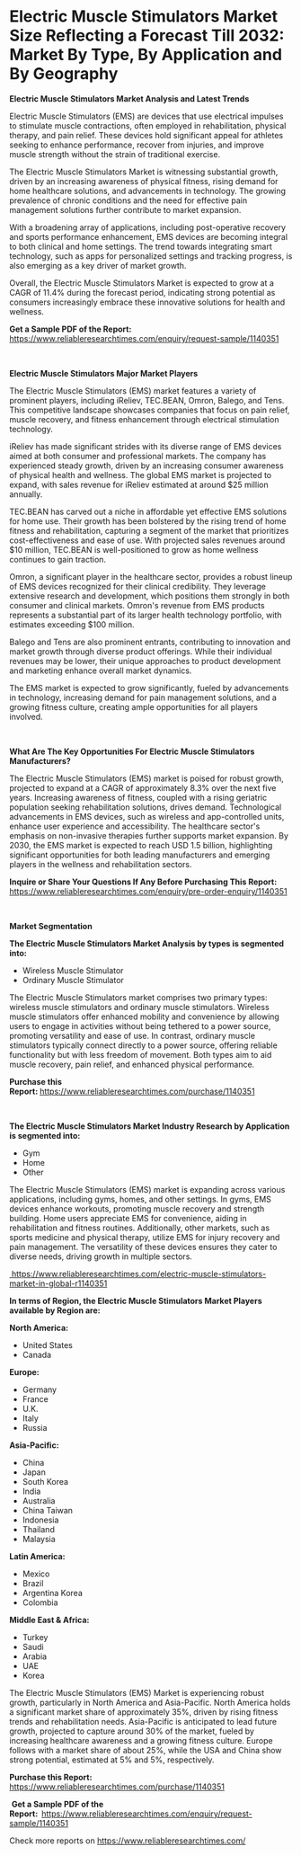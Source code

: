 <p><h1>Electric Muscle Stimulators Market Size Reflecting a Forecast Till 2032: Market By Type, By Application and By Geography</h1></p><p><strong>Electric Muscle Stimulators Market Analysis and Latest Trends</strong></p>
<p><p>Electric Muscle Stimulators (EMS) are devices that use electrical impulses to stimulate muscle contractions, often employed in rehabilitation, physical therapy, and pain relief. These devices hold significant appeal for athletes seeking to enhance performance, recover from injuries, and improve muscle strength without the strain of traditional exercise.</p><p>The Electric Muscle Stimulators Market is witnessing substantial growth, driven by an increasing awareness of physical fitness, rising demand for home healthcare solutions, and advancements in technology. The growing prevalence of chronic conditions and the need for effective pain management solutions further contribute to market expansion. </p><p>With a broadening array of applications, including post-operative recovery and sports performance enhancement, EMS devices are becoming integral to both clinical and home settings. The trend towards integrating smart technology, such as apps for personalized settings and tracking progress, is also emerging as a key driver of market growth.</p><p>Overall, the Electric Muscle Stimulators Market is expected to grow at a CAGR of 11.4% during the forecast period, indicating strong potential as consumers increasingly embrace these innovative solutions for health and wellness.</p></p>
<p><strong>Get a Sample PDF of the Report:&nbsp;</strong> <a href="https://www.reliableresearchtimes.com/enquiry/request-sample/1140351?utm_campaign=2200&utm_medium=2&utm_source=Github&utm_content=ia&utm_term=25032025&utm_id=electric-muscle-stimulators">https://www.reliableresearchtimes.com/enquiry/request-sample/1140351</a></p>
<p>&nbsp;</p>
<p><strong>Electric Muscle Stimulators Major Market Players</strong></p>
<p><p>The Electric Muscle Stimulators (EMS) market features a variety of prominent players, including iReliev, TEC.BEAN, Omron, Balego, and Tens. This competitive landscape showcases companies that focus on pain relief, muscle recovery, and fitness enhancement through electrical stimulation technology.</p><p>iReliev has made significant strides with its diverse range of EMS devices aimed at both consumer and professional markets. The company has experienced steady growth, driven by an increasing consumer awareness of physical health and wellness. The global EMS market is projected to expand, with sales revenue for iReliev estimated at around $25 million annually.</p><p>TEC.BEAN has carved out a niche in affordable yet effective EMS solutions for home use. Their growth has been bolstered by the rising trend of home fitness and rehabilitation, capturing a segment of the market that prioritizes cost-effectiveness and ease of use. With projected sales revenues around $10 million, TEC.BEAN is well-positioned to grow as home wellness continues to gain traction.</p><p>Omron, a significant player in the healthcare sector, provides a robust lineup of EMS devices recognized for their clinical credibility. They leverage extensive research and development, which positions them strongly in both consumer and clinical markets. Omron's revenue from EMS products represents a substantial part of its larger health technology portfolio, with estimates exceeding $100 million.</p><p>Balego and Tens are also prominent entrants, contributing to innovation and market growth through diverse product offerings. While their individual revenues may be lower, their unique approaches to product development and marketing enhance overall market dynamics.</p><p>The EMS market is expected to grow significantly, fueled by advancements in technology, increasing demand for pain management solutions, and a growing fitness culture, creating ample opportunities for all players involved.</p></p>
<p>&nbsp;</p>
<p><strong>What Are The Key Opportunities For Electric Muscle Stimulators Manufacturers?</strong></p>
<p><p>The Electric Muscle Stimulators (EMS) market is poised for robust growth, projected to expand at a CAGR of approximately 8.3% over the next five years. Increasing awareness of fitness, coupled with a rising geriatric population seeking rehabilitation solutions, drives demand. Technological advancements in EMS devices, such as wireless and app-controlled units, enhance user experience and accessibility. The healthcare sector's emphasis on non-invasive therapies further supports market expansion. By 2030, the EMS market is expected to reach USD 1.5 billion, highlighting significant opportunities for both leading manufacturers and emerging players in the wellness and rehabilitation sectors.</p></p>
<p><strong>Inquire or Share Your Questions If Any Before Purchasing This Report:</strong> <a href="https://www.reliableresearchtimes.com/enquiry/pre-order-enquiry/1140351?utm_campaign=2200&utm_medium=2&utm_source=Github&utm_content=ia&utm_term=25032025&utm_id=electric-muscle-stimulators">https://www.reliableresearchtimes.com/enquiry/pre-order-enquiry/1140351</a></p>
<p>&nbsp;</p>
<p><strong>Market Segmentation</strong></p>
<p><strong>The Electric Muscle Stimulators Market Analysis by types is segmented into:</strong></p>
<p><ul><li>Wireless Muscle Stimulator</li><li>Ordinary Muscle Stimulator</li></ul></p>
<p><p>The Electric Muscle Stimulators market comprises two primary types: wireless muscle stimulators and ordinary muscle stimulators. Wireless muscle stimulators offer enhanced mobility and convenience by allowing users to engage in activities without being tethered to a power source, promoting versatility and ease of use. In contrast, ordinary muscle stimulators typically connect directly to a power source, offering reliable functionality but with less freedom of movement. Both types aim to aid muscle recovery, pain relief, and enhanced physical performance.</p></p>
<p><strong>Purchase this Report:&nbsp;</strong><a href="https://www.reliableresearchtimes.com/purchase/1140351?utm_campaign=2200&utm_medium=2&utm_source=Github&utm_content=ia&utm_term=25032025&utm_id=electric-muscle-stimulators">https://www.reliableresearchtimes.com/purchase/1140351</a></p>
<p>&nbsp;</p>
<p><strong>The Electric Muscle Stimulators Market Industry Research by Application is segmented into:</strong></p>
<p><ul><li>Gym</li><li>Home</li><li>Other</li></ul></p>
<p><p>The Electric Muscle Stimulators (EMS) market is expanding across various applications, including gyms, homes, and other settings. In gyms, EMS devices enhance workouts, promoting muscle recovery and strength building. Home users appreciate EMS for convenience, aiding in rehabilitation and fitness routines. Additionally, other markets, such as sports medicine and physical therapy, utilize EMS for injury recovery and pain management. The versatility of these devices ensures they cater to diverse needs, driving growth in multiple sectors.</p></p>
<p><a href="https://www.reliableresearchtimes.com/electric-muscle-stimulators-market-in-global-r1140351?utm_campaign=2200&utm_medium=2&utm_source=Github&utm_content=ia&utm_term=25032025&utm_id=electric-muscle-stimulators">&nbsp;https://www.reliableresearchtimes.com/electric-muscle-stimulators-market-in-global-r1140351</a></p>
<p><strong>In terms of Region, the Electric Muscle Stimulators Market Players available by Region are:</strong></p>
<p>
    <p> <strong> North America: </strong>
        <ul>
            <li>United States</li>
            <li>Canada</li>
        </ul>
        </p> 
    <p> <strong> Europe: </strong>
        <ul>
            <li>Germany</li>
            <li>France</li>
            <li>U.K.</li>
            <li>Italy</li>
            <li>Russia</li>
        </ul>
        </p> 
    <p> <strong> Asia-Pacific: </strong>
        <ul>
            <li>China</li>
            <li>Japan</li>
            <li>South Korea</li>
            <li>India</li>
            <li>Australia</li>
            <li>China Taiwan</li>
            <li>Indonesia</li>
            <li>Thailand</li>
            <li>Malaysia</li>
        </ul>
        </p> 
    <p> <strong> Latin America: </strong>
        <ul>
            <li>Mexico</li>
            <li>Brazil</li>
            <li>Argentina Korea</li>
            <li>Colombia</li>
        </ul>
        </p> 
    <p> <strong> Middle East & Africa: </strong>
        <ul>
            <li>Turkey</li>
            <li>Saudi</li>
            <li>Arabia</li>
            <li>UAE</li>
            <li>Korea</li>
        </ul>
    </p>
    </p>
<p><p>The Electric Muscle Stimulators (EMS) Market is experiencing robust growth, particularly in North America and Asia-Pacific. North America holds a significant market share of approximately 35%, driven by rising fitness trends and rehabilitation needs. Asia-Pacific is anticipated to lead future growth, projected to capture around 30% of the market, fueled by increasing healthcare awareness and a growing fitness culture. Europe follows with a market share of about 25%, while the USA and China show strong potential, estimated at 5% and 5%, respectively.</p></p>
<p><strong>Purchase this Report: </strong><a href="https://www.reliableresearchtimes.com/purchase/1140351?utm_campaign=2200&utm_medium=2&utm_source=Github&utm_content=ia&utm_term=25032025&utm_id=electric-muscle-stimulators">https://www.reliableresearchtimes.com/purchase/1140351</a></p>
<p>&nbsp;<strong>Get a Sample PDF of the Report:&nbsp;&nbsp;</strong><a href="https://www.reliableresearchtimes.com/enquiry/request-sample/1140351?utm_campaign=2200&utm_medium=2&utm_source=Github&utm_content=ia&utm_term=25032025&utm_id=electric-muscle-stimulators">https://www.reliableresearchtimes.com/enquiry/request-sample/1140351</a></p>
<p><strong></strong></p>
<p>Check more reports on <a href="https://www.reliableresearchtimes.com/?utm_campaign=2200&utm_medium=2&utm_source=Github&utm_content=ia&utm_term=25032025&utm_id=electric-muscle-stimulators">https://www.reliableresearchtimes.com/</a></p>